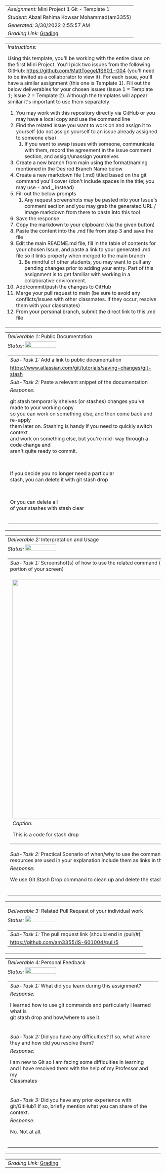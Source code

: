 
<table><tr><td> <em>Assignment: </em> Mini Project 1 Git - Template 1</td></tr>
<tr><td> <em>Student: </em> Abzal Rahima Kowsar Mohammad(am3355)</td></tr>
<tr><td> <em>Generated: </em> 3/30/2022 2:55:57 AM</td></tr>
<tr><td> <em>Grading Link: </em> <a rel="noreferrer noopener" href="https://learn.ethereallab.app/homework/IS601-004-S22/mini-project1git-template1/grade/am3355" target="_blank">Grading</a></td></tr></table>
<table><tr><td> <em>Instructions: </em> <p>Using this template, you&#39;ll be working with the entire class on the first Mini Project.
You&#39;ll pick two issues from the following GitHub: <a href="https://github.com/MattToegel/IS601-004">https://github.com/MattToegel/IS601-004</a> (you&#39;ll need to be invited as a collaborator to view it).
For each issue, you&#39;ll have a similar assignment (this one is Template 1).
Fill out the below deliverables for your chosen issues (Issue 1 = Template 1; Issue 2 = Template 2).
Although the templates will appear similar it&#39;s important to use them separately.</p>
<ol>
<li>You may work with this repository directly via GitHub or you may have a local copy and use the command line</li>
<li>Find the related issue you want to work on and assign it to yourself (do not assign yourself to an issue already assigned to someone else)<ol>
<li>If you want to swap issues with someone, communicate with them, record the agreement in the issue comment section, and assign/unassign yourselves</li>
</ol>
</li>
<li>Create a new branch from main using the format/naming mentioned in the Desired Branch Name below</li>
<li>Create a new markdown file (.md) titled based on the git command you&#39;ll cover (don&#39;t include spaces in the title; you may use - and _ instead)</li>
<li>Fill out the below prompts<ol>
<li>Any request screenshots may be pasted into your Issue&#39;s comment section and you may grab the generated URL / Image markdown from there to paste into this tool</li>
</ol>
</li>
<li>Save the response</li>
<li>Copy the markdown to your clipboard (via the given button)</li>
<li>Paste the content into the .md file from step 3 and save the file</li>
<li>Edit the main README.md file, fill in the table of contents for your chosen Issue, and paste a link to your generated .md file so it links properly when merged to the main branch<ol>
<li>Be mindful of other students, you may want to pull any pending changes prior to adding your entry. Part of this assignment is to get familiar with working in a collaborative environment.</li>
</ol>
</li>
<li>Add/commit/push the changes to GitHub </li>
<li>Merge your pull request to main (be sure to avoid any conflicts/issues with other classmates. If they occur, resolve them with your classmates)</li>
<li>From your personal branch, submit the direct link to this .md file</li>
</ol>
</td></tr></table>
<table><tr><td> <em>Deliverable 1: </em> Public Documentation </td></tr><tr><td><em>Status: </em> <img width="100" height="20" src="https://via.placeholder.com/400x120/009955/fff?text=Complete"></td></tr>
<tr><td><table><tr><td> <em>Sub-Task 1: </em> Add a link to public documentation</td></tr>
<tr><td> <a rel="noreferrer noopener" target="_blank" href="https://www.atlassian.com/git/tutorials/saving-changes/git-stash">https://www.atlassian.com/git/tutorials/saving-changes/git-stash</a> </td></tr>
<tr><td> <em>Sub-Task 2: </em> Paste a relevant snippet of the documentation</td></tr>
<tr><td> <em>Response:</em> <p>git stash temporarily shelves (or stashes) changes you&#39;ve made to your working copy<br>so you can work on something else, and then come back and re-apply<br>them later on. Stashing is handy if you need to quickly switch context<br>and work on something else, but you&#39;re mid-way through a code change and<br>aren&#39;t quite ready to commit.</p><br><p>If you decide you no longer need a particular<br>stash, you can delete it with git stash drop</p><br><p>Or you can delete all<br>of your stashes with stash clear<br></p><br></td></tr>
</table></td></tr>
<table><tr><td> <em>Deliverable 2: </em> Interpretation and Usage </td></tr><tr><td><em>Status: </em> <img width="100" height="20" src="https://via.placeholder.com/400x120/009955/fff?text=Complete"></td></tr>
<tr><td><table><tr><td> <em>Sub-Task 1: </em> Screenshot(s) of how to use the related command (use a snipping tool to capture just a portion of your screen)</td></tr>
<tr><td><table><tr><td><img width="768px" src="https://user-images.githubusercontent.com/98247151/160708428-4bd8113f-7250-439c-8e36-2d9def97b515.png"/></td></tr>
<tr><td> <em>Caption:</em> <p>This is a code for stash drop <br></p>
</td></tr>
</table></td></tr>
<tr><td> <em>Sub-Task 2: </em> Practical Scenario of when/why to use the command (explain your own words). If other resources are used in your explanation include them as links in this entry.</td></tr>
<tr><td> <em>Response:</em> <p>We use Git Stash Drop command to clean up and delete the stash<br></p><br></td></tr>
</table></td></tr>
<table><tr><td> <em>Deliverable 3: </em> Related Pull Request of your individual work </td></tr><tr><td><em>Status: </em> <img width="100" height="20" src="https://via.placeholder.com/400x120/009955/fff?text=Complete"></td></tr>
<tr><td><table><tr><td> <em>Sub-Task 1: </em> The pull request link (should end in /pull/#)</td></tr>
<tr><td> <a rel="noreferrer noopener" target="_blank" href="https://github.com/am3355/IS-601004/pull/5">https://github.com/am3355/IS-601004/pull/5</a> </td></tr>
</table></td></tr>
<table><tr><td> <em>Deliverable 4: </em> Personal Feedback </td></tr><tr><td><em>Status: </em> <img width="100" height="20" src="https://via.placeholder.com/400x120/009955/fff?text=Complete"></td></tr>
<tr><td><table><tr><td> <em>Sub-Task 1: </em> What did you learn during this assignment?</td></tr>
<tr><td> <em>Response:</em> <p>I learned how to use git commands and particularly I learned what is<br>git stash drop and how/where to use it.<br></p><br></td></tr>
<tr><td> <em>Sub-Task 2: </em> Did you have any difficulties? If so, what where they and how did you resolve them?</td></tr>
<tr><td> <em>Response:</em> <p>I am new to Git so I am facing some difficulties in learning<br>and I have resolved them with the help of my Professor and my<br>Classmates<br></p><br></td></tr>
<tr><td> <em>Sub-Task 3: </em> Did you have any prior experience with git/GitHub? If so, briefly mention what you can share of the context.</td></tr>
<tr><td> <em>Response:</em> <p>No. Not at all.<br></p><br></td></tr>
</table></td></tr>
<table><tr><td><em>Grading Link: </em><a rel="noreferrer noopener" href="https://learn.ethereallab.app/homework/IS601-004-S22/mini-project1git-template1/grade/am3355" target="_blank">Grading</a></td></tr></table>
